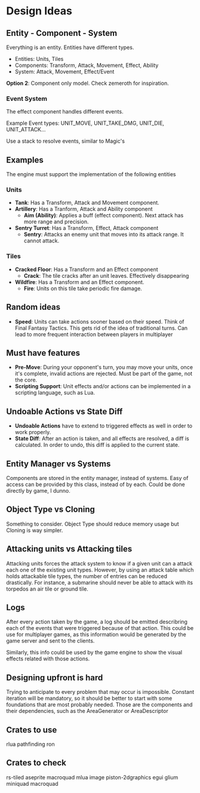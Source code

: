 # Design Ideas

## Entity - Component - System

Everything is an entity. Entities have different types.

- Entities: Units, Tiles
- Components: Transform, Attack, Movement, Effect, Ability
- System: Attack, Movement, Effect/Event

**Option 2**: Component only model. Check zemeroth for inspiration. 

### Event System

The effect component handles different events. 

Example Event types: UNIT_MOVE, UNIT_TAKE_DMG, UNIT_DIE, UNIT_ATTACK...

Use a stack to resolve events, similar to Magic's

## Examples

The engine must support the implementation of the following entities

### Units

- **Tank**: Has a Transform, Attack and Movement component.
- **Artillery**: Has a Tranform, Attack and Ability component
    - **Aim (Ability)**: Applies a buff (effect component). Next attack has more range and precision.
- **Sentry Turret**: Has a Transform, Effect, Attack component
    - **Sentry**: Attacks an enemy unit that moves into its attack range. It cannot attack.

### Tiles

- **Cracked Floor**: Has a Transform and an Effect component
    - **Crack**: The tile cracks after an unit leaves. Effectively disappearing
- **Wildfire**: Has a Transform and an Effect component.
    - **Fire**: Units on this tile take periodic fire damage.


## Random ideas

- **Speed**: Units can take actions sooner based on their speed. Think of Final Fantasy Tactics. This gets rid of the idea of traditional turns. Can lead to more frequent interaction between players in multiplayer

## Must have features

- **Pre-Move**: During your opponent's turn, you may move your units, once it's complete, invalid actions are rejected. Must be part of the game, not the core.
- **Scripting Support**: Unit effects and/or actions can be implemented in a scripting language, such as Lua.

## Undoable Actions vs State Diff

- **Undoable Actions** have to extend to triggered effects as well in order to work properly.
- **State Diff**: After an action is taken, and all effects are resolved, a diff is calculated. In order to undo, this diff is applied to the current state.

## Entity Manager vs Systems

Components are stored in the entity manager, instead of systems. Easy of access can be provided by this class, instead of by each. Could be done directly by game, I dunno.

## Object Type vs Cloning

Something to consider. Object Type should reduce memory usage but Cloning is way simpler.

## Attacking units vs Attacking tiles

Attacking units forces the attack system to know if a given unit can a attack each one of the existing unit types. However, by using an attack table which holds attackable tile types, the number of entries can be reduced drastically. For instance, a submarine should never be able to attack with its torpedos an air tile or ground tile.

## Logs

After every action taken by the game, a log should be emitted describring each of the events that were triggered because of that action. This could be use for multiplayer games, as this information would be generated by the game server and sent to the clients.

Similarly, this info could be used by the game engine to show the visual effects related with those actions.

## Designing upfront is hard

Trying to anticipate to every problem that may occur is impossible. Constant iteration will be mandatory, so it should be better to start with some foundations that are most probably needed. Those are the components and their dependencies, such as the AreaGenerator or AreaDescriptor

## Crates to use 

rlua
pathfinding
ron

## Crates to check

rs-tiled
aseprite
macroquad
mlua
image
piston-2dgraphics
egui
glium
miniquad
macroquad